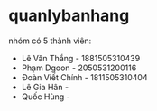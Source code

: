 # quanlybanhang
nhóm có 5 thành viên:
- Lê Văn Thắng - 1881505310439
- Phạm Dgoon - 2050531200116
- Đoàn Viết Chính - 1811505310404
- Lê Gia Hân - 
- Quốc Hùng -
